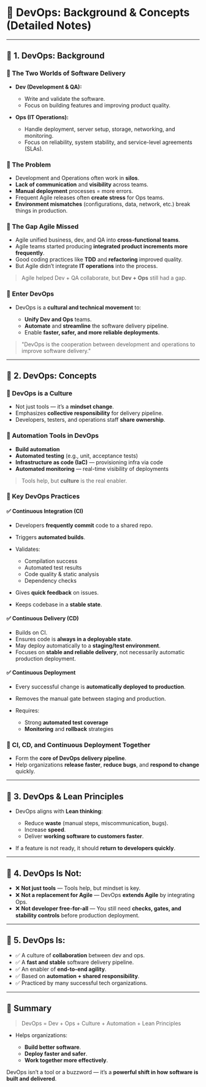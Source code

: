 # 🚀 DevOps: Background & Concepts (Detailed Notes)

---

## 🔶 1. DevOps: Background

### 🔹 The Two Worlds of Software Delivery

* **Dev (Development & QA):**

  * Write and validate the software.
  * Focus on building features and improving product quality.

* **Ops (IT Operations):**

  * Handle deployment, server setup, storage, networking, and monitoring.
  * Focus on reliability, system stability, and service-level agreements (SLAs).

### 🔹 The Problem

* Development and Operations often work in **silos**.
* **Lack of communication** and **visibility** across teams.
* **Manual deployment** processes = more errors.
* Frequent Agile releases often **create stress** for Ops teams.
* **Environment mismatches** (configurations, data, network, etc.) break things in production.

### 🔹 The Gap Agile Missed

* Agile unified business, dev, and QA into **cross-functional teams**.
* Agile teams started producing **integrated product increments more frequently**.
* Good coding practices like **TDD** and **refactoring** improved quality.
* But Agile didn’t integrate **IT operations** into the process.

> Agile helped Dev + QA collaborate, but **Dev + Ops** still had a gap.

### 🔹 Enter DevOps

* DevOps is a **cultural and technical movement** to:

  * **Unify Dev and Ops** teams.
  * **Automate** and **streamline** the software delivery pipeline.
  * Enable **faster, safer, and more reliable deployments**.

> "DevOps is the cooperation between development and operations to improve software delivery."

---

## 🔶 2. DevOps: Concepts

### 🔹 DevOps is a Culture

* Not just tools — it’s a **mindset change**.
* Emphasizes **collective responsibility** for delivery pipeline.
* Developers, testers, and operations staff **share ownership**.

### 🔹 Automation Tools in DevOps

* **Build automation**
* **Automated testing** (e.g., unit, acceptance tests)
* **Infrastructure as code (IaC)** — provisioning infra via code
* **Automated monitoring** — real-time visibility of deployments

> Tools help, but **culture** is the real enabler.

### 🔹 Key DevOps Practices

#### ✅ Continuous Integration (CI)

* Developers **frequently commit** code to a shared repo.
* Triggers **automated builds**.
* Validates:

  * Compilation success
  * Automated test results
  * Code quality & static analysis
  * Dependency checks
* Gives **quick feedback** on issues.
* Keeps codebase in a **stable state**.

#### ✅ Continuous Delivery (CD)

* Builds on CI.
* Ensures code is **always in a deployable state**.
* May deploy automatically to a **staging/test environment**.
* Focuses on **stable and reliable delivery**, not necessarily automatic production deployment.

#### ✅ Continuous Deployment

* Every successful change is **automatically deployed to production**.
* Removes the manual gate between staging and production.
* Requires:

  * Strong **automated test coverage**
  * **Monitoring** and **rollback** strategies

### 🔹 CI, CD, and Continuous Deployment Together

* Form the **core of DevOps delivery pipeline**.
* Help organizations **release faster**, **reduce bugs**, and **respond to change** quickly.

---

## 🔶 3. DevOps & Lean Principles

* DevOps aligns with **Lean thinking**:

  * Reduce **waste** (manual steps, miscommunication, bugs).
  * Increase **speed**.
  * Deliver **working software to customers faster**.
* If a feature is not ready, it should **return to developers quickly**.

---

## 🔶 4. DevOps Is Not:

* ❌ **Not just tools** — Tools help, but mindset is key.
* ❌ **Not a replacement for Agile** — DevOps **extends Agile** by integrating Ops.
* ❌ **Not developer free-for-all** — You still need **checks, gates, and stability controls** before production deployment.

---

## 🔶 5. DevOps Is:

* ✅ A culture of **collaboration** between dev and ops.
* ✅ A **fast and stable** software delivery pipeline.
* ✅ An enabler of **end-to-end agility**.
* ✅ Based on **automation + shared responsibility**.
* ✅ Practiced by many successful tech organizations.

---

## 📄 Summary

> DevOps = Dev + Ops + Culture + Automation + Lean Principles

* Helps organizations:

  * **Build better software**.
  * **Deploy faster and safer**.
  * **Work together more effectively**.

DevOps isn’t a tool or a buzzword — it’s a **powerful shift in how software is built and delivered**.

